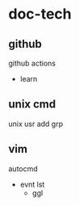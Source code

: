 
# doc-tech


## github

github actions
- learn


## unix cmd

unix usr add grp


## vim

autocmd
- evnt lst
  - ggl


